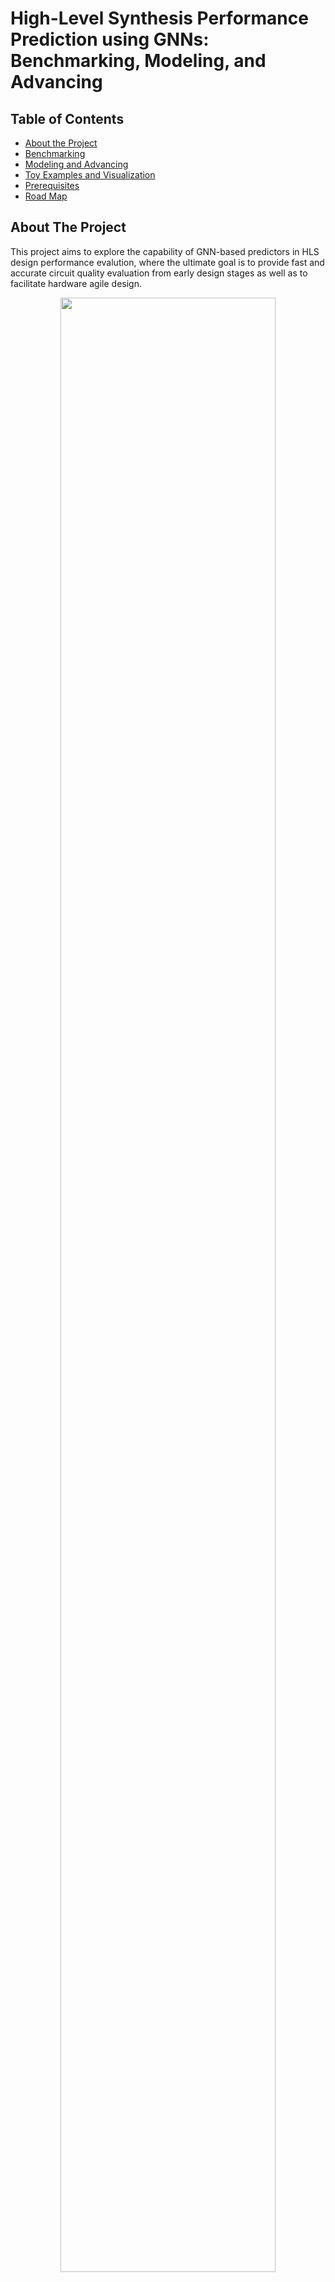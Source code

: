 # High-Level Synthesis Performance Prediction using GNNs: Benchmarking, Modeling, and Advancing


<!-- TABLE OF CONTENTS -->
## Table of Contents

* [About the Project](#about-the-project)
* [Benchmarking](#benchmarking)
* [Modeling and Advancing](#modeling-and-advancing)
* [Toy Examples and Visualization](#toy-examples-and-visualization) 
* [Prerequisites](#prerequisites)
* [Road Map](#road-map)


<!-- ABOUT THE PROJECT -->
## About The Project

This project aims to explore the capability of GNN-based predictors in HLS design performance evalution, where the ultimate goal is to provide fast and accurate circuit quality evaluation from early design stages as well as to facilitate hardware agile design.

<center>
<figure>
  <img src="./images/p2c.png" style="width:90%" style="text-align:center;">
</figure>
</center>

#### Contribution
* Benchmarking: we build a standard benchmark containing 40k C synthesizable programs, which includes both synthetic programs and three sets of real-world HLS benchmarks. Each program is implemented on FPGA to generate ground-truth performance metrics. 
* Modeling: we formally formulate the HLS performance prediction problem on graphs, and propose multiple modeling strategies with GNNs that leverage different trade-offs between prediction timeliness (early/late prediction) and accuracy. 
* Advancing: we further propose a novel hierarchical GNN that does not sacrifice timeliness but largely improves prediction accuracy, significantly outperforming HLS tools 

#### The papers related to this project
* DAC 2022: [High-Level Synthesis Performance Prediction using GNNs: Benchmarking, Modeling, and Advancing](https://arxiv.org/abs/2201.06848)
* More statistics of the benchmark: [Program-to-Circuit: Exploiting GNNs for Program Representation and Circuit Translation](https://arxiv.org/abs/2109.06265)

<!-- Benchmarking -->
## Benchmarking
#### Synthetic data
* Synthetic C programs are generated by [ldrgrn](https://github.com/gergo-/ldrgen).
* [Our scripts of program generation, HLS execution, and FPGA implementation](https://github.com/lydiawunan/HLS-Perf-Prediction-with-GNNs/tree/main/generate%20synthetic%20programs)

#### Real-case data
We currently consider three mainstream benchmarks in HLS to build our real-case CDFGs.
* [PolyBench/C](http://web.cs.ucla.edu/~pouchet/software/polybench/)
* [CHStone](http://www.ertl.jp/chstone/)
* [MachSuite](https://github.com/breagen/MachSuite)

#### Raw data files
The raw data files (i.e., C programs, extracted intermediate files from the HLS tool, and post-implementation resource usage and timing) are included in the folder [Graphs](https://github.com/lydiawunan/HLS-Perf-Prediction-with-GNNs/tree/main/Graphs), which are applicable for various feature engineering.

#### Processed datasets
The processed datasets are stored together with [GNN models](#modeling-and-advancing).

<!-- Modeling and Advancing -->
## Modeling and Advancing
* The three approaches explored in our paper:
  <figure>
    <img src="./images/gnn.png" style="width:100%" class="center">
  </figure>
* 14 GNN models are profiled for [graph-level regression](https://github.com/lydiawunan/HLS-Perf-Prediction-with-GNNs/tree/main/GNN) of resource usage and timing
* 4 GNN models are explored for [node-level classification](https://github.com/lydiawunan/HLS-Perf-Prediction-with-GNNs/tree/main/Node-level%20task) of resource types

<!-- Toy Examples and Visualization -->
## Toy Examples and Visualization
* Several [toy examples](https://github.com/lydiawunan/HLS-Perf-Prediction-with-GNNs/tree/main/toy_example) are presented for better understanding: toy programs, the corresponding intermediate files after HLS front-end compilation, and the visualization of toy graphs.
* [Visualization](https://github.com/lydiawunan/HLS-Perf-Prediction-with-GNNs/tree/main/visulization) of all DFGs, CDFGs, and real-case applications are included for more intuitive understanding of IR graphs used in HLS design development.

<!-- Prerequisites -->
## Prerequisites
* Program generation: if no new synthetic program is desired, there is **no need** to install [ldrgrn](https://github.com/gergo-/ldrgen).
* HLS and FPGA implementation: if no new data instance is desired, there is **no need** to install [Vivado Design Suite](https://www.xilinx.com/support/download/index.html/content/xilinx/en/downloadNav/vivado-design-tools/2022-1.html).
* [Pytorch Geometric](https://github.com/pyg-team/pytorch_geometric) for graph-level regression tasks
* [OGB](https://github.com/snap-stanford/ogb/tree/e84a2ab93172433c58740d4f7727997727bbb52e) for node-level classification tasks

```
pip install torch-geometric torch-scatter scikit-learn
```

<!-- Road Map -->
## Road Map
<figure>
  <img src="./images/taskx.png" style="width:50%" align="center">
</figure>
